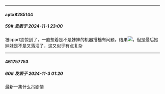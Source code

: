﻿
*****

####  aptx8285144  
##### 59#       发表于 2024-11-1 23:00

被cpart震惊到了，一直想着是不是妹妹的机器搭档有问题，结果<img src="https://static.saraba1st.com/image/smiley/face2017/220.png" referrerpolicy="no-referrer">，但是最后她妹妹是不是又落泪了，这又似乎有点复杂


*****

####  461757753  
##### 60#       发表于 2024-11-3 01:20

最新一集什么吊剧情

